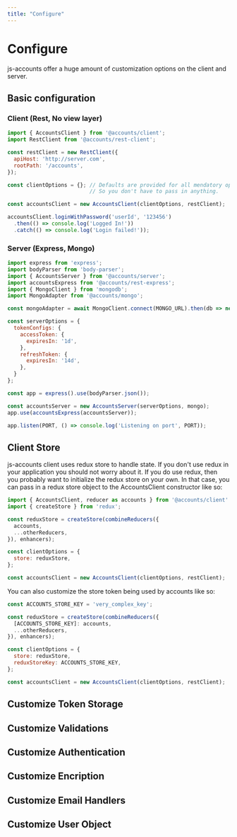 ```yaml
---
title: "Configure"
---
```


# Configure

js-accounts offer a huge amount of customization options on the client and server.

## Basic configuration

### Client (Rest, No view layer)
```javascript
import { AccountsClient } from '@accounts/client';
import RestClient from '@accounts/rest-client';

const restClient = new RestClient({
  apiHost: 'http://server.com',
  rootPath: '/accounts',
});

const clientOptions = {}; // Defaults are provided for all mendatory options
                          // So you don't have to pass in anything.

const accountsClient = new AccountsClient(clientOptions, restClient);

accountsClient.loginWithPassword('userId', '123456')
  .then(() => console.log('Logged In!'))
  .catch(() => console.log('Login failed!'));
```

### Server (Express, Mongo)
```javascript
import express from 'express';
import bodyParser from 'body-parser';
import { AccountsServer } from '@accounts/server';
import accountsExpress from '@accounts/rest-express';
import { MongoClient } from 'mongodb';
import MongoAdapter from '@accounts/mongo';

const mongoAdapter = await MongoClient.connect(MONGO_URL).then(db => new MongoAdapter(db));

const serverOptions = {
  tokenConfigs: {
    accessToken: {
      expiresIn: '1d',
    },
    refreshToken: {
      expiresIn: '14d',
    },
  }
};

const app = express().use(bodyParser.json());

const accountsServer = new AccountsServer(serverOptions, mongo);
app.use(accountsExpress(accountsServer));

app.listen(PORT, () => console.log('Listening on port', PORT));
```

## Client Store

js-accounts client uses redux store to handle state. If you don't use redux in your application you should not worry about it.
If you do use redux, then you probably want to initialize the redux store on your own. In that case, you can pass in a redux store object to the AccountsClient constructor like so:

```javascript
import { AccountsClient, reducer as accounts } from '@accounts/client'
import { createStore } from 'redux';

const reduxStore = createStore(combineReducers({
  accounts,
  ...otherReducers,
}), enhancers);

const clientOptions = {
  store: reduxStore,
};

const accountsClient = new AccountsClient(clientOptions, restClient);
```

You can also customize the store token being used by accounts like so:

```javascript
const ACCOUNTS_STORE_KEY = 'very_complex_key';

const reduxStore = createStore(combineReducers({
  [ACCOUNTS_STORE_KEY]: accounts,
  ...otherReducers,
}), enhancers);

const clientOptions = {
  store: reduxStore,
  reduxStoreKey: ACCOUNTS_STORE_KEY,
};

const accountsClient = new AccountsClient(clientOptions, restClient);
```

## Customize Token Storage
## Customize Validations
## Customize Authentication
## Customize Encription
## Customize Email Handlers
## Customize User Object
